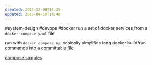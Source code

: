 ```yaml
---
created: 2024-12-09T14:29
updated: 2025-09-30T16:48
---
```

#system-design #devops #docker 
run a set of docker services from a `docker-compose.yaml` file

run with `docker compose up`, basically simplifies long docker build/run commands into a committable file

[compose samples](https://github.com/docker/awesome-compose/)